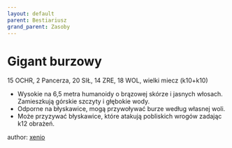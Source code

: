 ```yaml
---
layout: default
parent: Bestiariusz
grand_parent: Zasoby
---
```


# Gigant burzowy

15 OCHR, 2 Pancerza, 20 SIŁ, 14 ZRE, 18 WOL, wielki miecz (k10+k10)

- Wysokie na 6,5 metra humanoidy o brązowej skórze i jasnych włosach. Zamieszkują górskie szczyty i głębokie wody.  
- Odporne na błyskawice, mogą przywoływać burze według własnej woli.
- Może przyzywać błyskawice, które atakują pobliskich wrogów zadając k12 obrażeń.

author: [xenio](https://xenioinabottle.blogspot.com)
